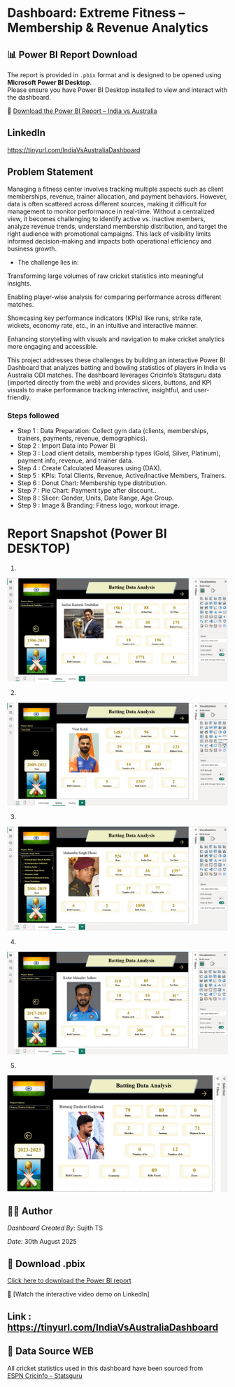 
# Dashboard: Extreme Fitness – Membership & Revenue Analytics
    


## 📊 Power BI Report Download

The report is provided in `.pbix` format and is designed to be opened using **Microsoft Power BI Desktop**.  
Please ensure you have Power BI Desktop installed to view and interact with the dashboard.

📎 [Download the Power BI Report – India vs Australia](India_vs_Australia.pbix)

## LinkedIn
https://tinyurl.com/IndiaVsAustraliaDashboard

## Problem Statement

Managing a fitness center involves tracking multiple aspects such as client memberships, revenue, trainer allocation, and payment behaviors. However, data is often scattered across different sources, making it difficult for management to monitor performance in real-time. Without a centralized view, it becomes challenging to identify active vs. inactive members, analyze revenue trends, understand membership distribution, and target the right audience with promotional campaigns. This lack of visibility limits informed decision-making and impacts both operational efficiency and business growth.

- The challenge lies in:

Transforming large volumes of raw cricket statistics into meaningful insights.

Enabling player-wise analysis for comparing performance across different matches.

Showcasing key performance indicators (KPIs) like runs, strike rate, wickets, economy rate, etc., in an intuitive and interactive manner.

Enhancing storytelling with visuals and navigation to make cricket analytics more engaging and accessible.


This project addresses these challenges by building an interactive Power BI Dashboard that analyzes batting and bowling statistics of players in India vs Australia ODI matches. The dashboard leverages Cricinfo’s Statsguru data (imported directly from the web) and provides slicers, buttons, and KPI visuals to make performance tracking interactive, insightful, and user-friendly.


### Steps followed 

- Step 1 : Data Preparation: Collect gym data (clients, memberships, trainers, payments, revenue, demographics).
- Step 2 : Import Data into Power BI
- Step 3 : Load client details, membership types (Gold, Silver, Platinum), payment info, revenue, and trainer data.
- Step 4 : Create Calculated Measures  using (DAX).
- Step 5 : KPIs: Total Clients, Revenue, Active/Inactive Members, Trainers.
- Step 6 : Donut Chart: Membership type distribution.
- Step 7 : Pie Chart: Payment type after discount..
- Step 8 : Slicer: Gender, Units, Date Range, Age Group.
- Step 9 : Image & Branding: Fitness logo, workout image.


# Report Snapshot (Power BI DESKTOP) 
1.
![Cover Image Snapshot](https://raw.githubusercontent.com/sujithts31618-ui/Power_Bi_Dashboard-/main/Sachin_2025-08-21-004752.png)



2.

![Cover Image Snapshot](https://raw.githubusercontent.com/sujithts31618-ui/Power_Bi_Dashboard-/main/Virat_2025-08-21_004819.png)


3.

![Cover Image Snapshot](https://raw.githubusercontent.com/sujithts31618-ui/Power_Bi_Dashboard-/main/Dhoni_2025-08-21_004945.png)


4.

![Cover Image Snapshot](https://raw.githubusercontent.com/sujithts31618-ui/Power_Bi_Dashboard-/main/Kedar_2025-08-21_004921.png)

5.

![Cover Image Snapshot](https://raw.githubusercontent.com/sujithts31618-ui/Power_Bi_Dashboard-/main/Gaikwad_2025-08-1_213347.png)



## 👨‍💻 Author
*Dashboard Created By:* Sujith TS 

*Date:* 30th August 2025

## 📂 Download .pbix 
[Click here to download the Power BI report](India_vs_Australia.pbix)

🎥 [Watch the interactive video demo on LinkedIn] 
## Link : https://tinyurl.com/IndiaVsAustraliaDashboard

## 📌 Data Source WEB
All cricket statistics used in this dashboard have been sourced from  
[ESPN Cricinfo – Statsguru](https://stats.espncricinfo.com/)
